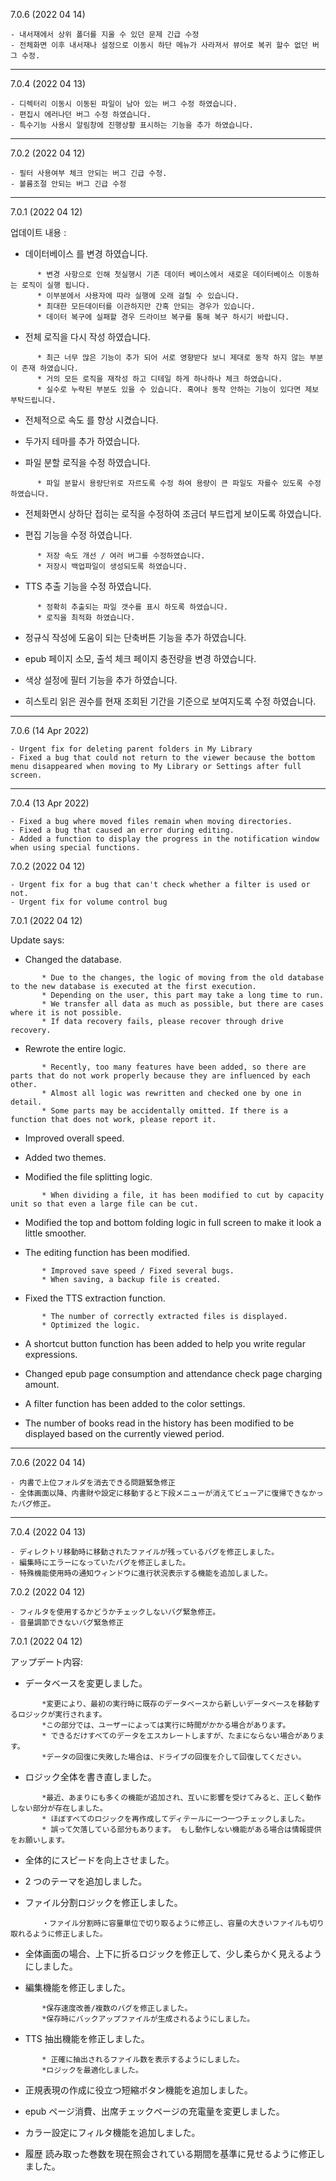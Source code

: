7.0.6 (2022 04 14)

```
- 내서재에서 상위 폴더를 지울 수 있던 문제 긴급 수정
- 전체화면 이후 내서재나 설정으로 이동시 하단 메뉴가 사라져서 뷰어로 복귀 할수 없던 버그 수정.
```

---

7.0.4 (2022 04 13)

```
- 디렉터리 이동시 이동된 파일이 남아 있는 버그 수정 하였습니다.
- 편집시 에러나던 버그 수정 하였습니다.
- 특수기능 사용시 알림창에 진행상황 표시하는 기능을 추가 하였습니다.
```

---

7.0.2 (2022 04 12)

```
- 필터 사용여부 체크 안되는 버그 긴급 수정.
- 볼륨조절 안되는 버그 긴급 수정
```

---

7.0.1 (2022 04 12)

업데이트 내용 :

- 데이터베이스 를 변경 하였습니다.

```
      * 변경 사항으로 인해 첫실행시 기존 데이터 베이스에서 새로운 데이터베이스 이동하는 로직이 실행 됩니다.
      * 이부분에서 사용자에 따라 실행에 오래 걸릴 수 있습니다.
      * 최대한 모든데이터를 이관하지만 간혹 안되는 경우가 있습니다.
      * 데이터 복구에 실패할 경우 드라이브 복구를 통해 복구 하시기 바랍니다.
```

- 전체 로직을 다시 작성 하였습니다.

```
      * 최근 너무 많은 기능이 추가 되어 서로 영향받다 보니 제대로 동작 하지 않는 부분이 존재 하였습니다.
      * 거의 모든 로직을 재작성 하고 디테일 하게 하나하나 체크 하였습니다.
      * 실수로 누락된 부분도 있을 수 있습니다. 혹여나 동작 안하는 기능이 있다면 제보 부탁드립니다.
```

- 전체적으로 속도 를 향상 시켰습니다.

- 두가지 테마를 추가 하였습니다.

- 파일 분할 로직을 수정 하였습니다.

```
      * 파일 분할시 용량단위로 자르도록 수정 하여 용량이 큰 파일도 자를수 있도록 수정 하였습니다.
```

- 전체화면시 상하단 접히는 로직을 수정하여 조금더 부드럽게 보이도록 하였습니다.

- 편집 기능을 수정 하였습니다.

```
      * 저장 속도 개선 / 여러 버그를 수정하였습니다.
      * 저장시 백업파일이 생성되도록 하였습니다.
```

- TTS 추출 기능을 수정 하였습니다.

```
      * 정확히 추출되는 파일 갯수를 표시 하도록 하였습니다.
      * 로직을 최적화 하였습니다.
```

- 정규식 작성에 도움이 되는 단축버튼 기능을 추가 하였습니다.

- epub 페이지 소모, 출석 체크 페이지 충전량을 변경 하였습니다.

- 색상 설정에 필터 기능을 추가 하였습니다.

- 히스토리 읽은 권수를 현재 조회된 기간을 기준으로 보여지도록 수정 하였습니다.

---

7.0.6 (14 Apr 2022)

```
- Urgent fix for deleting parent folders in My Library
- Fixed a bug that could not return to the viewer because the bottom menu disappeared when moving to My Library or Settings after full screen.
```

---

7.0.4 (13 Apr 2022)

```
- Fixed a bug where moved files remain when moving directories.
- Fixed a bug that caused an error during editing.
- Added a function to display the progress in the notification window when using special functions.
```

7.0.2 (2022 04 12)

```
- Urgent fix for a bug that can't check whether a filter is used or not.
- Urgent fix for volume control bug
```

7.0.1 (2022 04 12)

Update says:

- Changed the database.

```
       * Due to the changes, the logic of moving from the old database to the new database is executed at the first execution.
       * Depending on the user, this part may take a long time to run.
       * We transfer all data as much as possible, but there are cases where it is not possible.
       * If data recovery fails, please recover through drive recovery.
```

- Rewrote the entire logic.

```
       * Recently, too many features have been added, so there are parts that do not work properly because they are influenced by each other.
       * Almost all logic was rewritten and checked one by one in detail.
       * Some parts may be accidentally omitted. If there is a function that does not work, please report it.
```

- Improved overall speed.

- Added two themes.

- Modified the file splitting logic.

```
       * When dividing a file, it has been modified to cut by capacity unit so that even a large file can be cut.
```

- Modified the top and bottom folding logic in full screen to make it look a little smoother.

- The editing function has been modified.

```
       * Improved save speed / Fixed several bugs.
       * When saving, a backup file is created.
```

- Fixed the TTS extraction function.

```
       * The number of correctly extracted files is displayed.
       * Optimized the logic.
```

- A shortcut button function has been added to help you write regular expressions.

- Changed epub page consumption and attendance check page charging amount.

- A filter function has been added to the color settings.

- The number of books read in the history has been modified to be displayed based on the currently viewed period.

---

7.0.6 (2022 04 14)

```
- 内書で上位フォルダを消去できる問題緊急修正
- 全体画面以降、内書財や設定に移動すると下段メニューが消えてビューアに復帰できなかったバグ修正。
```

---

7.0.4 (2022 04 13)

```
- ディレクトリ移動時に移動されたファイルが残っているバグを修正しました。
- 編集時にエラーになっていたバグを修正しました。
- 特殊機能使用時の通知ウィンドウに進行状況表示する機能を追加しました。
```

7.0.2 (2022 04 12)

```
- フィルタを使用するかどうかチェックしないバグ緊急修正。
- 音量調節できないバグ緊急修正
```

7.0.1 (2022 04 12)

アップデート内容:

- データベースを変更しました。

```
       *変更により、最初の実行時に既存のデータベースから新しいデータベースを移動するロジックが実行されます。
       *この部分では、ユーザーによっては実行に時間がかかる場合があります。
       * できるだけすべてのデータをエスカレートしますが、たまにならない場合があります。
       *データの回復に失敗した場合は、ドライブの回復を介して回復してください。
```

- ロジック全体を書き直しました。

```
       *最近、あまりにも多くの機能が追加され、互いに影響を受けてみると、正しく動作しない部分が存在しました。
       * ほぼすべてのロジックを再作成してディテールに一つ一つチェックしました。
       * 誤って欠落している部分もあります。 もし動作しない機能がある場合は情報提供をお願いします。
```

- 全体的にスピードを向上させました。

- 2 つのテーマを追加しました。

- ファイル分割ロジックを修正しました。

```
       ・ファイル分割時に容量単位で切り取るように修正し、容量の大きいファイルも切り取れるように修正しました。
```

- 全体画面の場合、上下に折るロジックを修正して、少し柔らかく見えるようにしました。

- 編集機能を修正しました。

```
       *保存速度改善/複数のバグを修正しました。
       *保存時にバックアップファイルが生成されるようにしました。
```

- TTS 抽出機能を修正しました。

```
       * 正確に抽出されるファイル数を表示するようにしました。
       *ロジックを最適化しました。
```

- 正規表現の作成に役立つ短縮ボタン機能を追加しました。

- epub ページ消費、出席チェックページの充電量を変更しました。

- カラー設定にフィルタ機能を追加しました。

- 履歴 読み取った巻数を現在照会されている期間を基準に見せるように修正しました。
